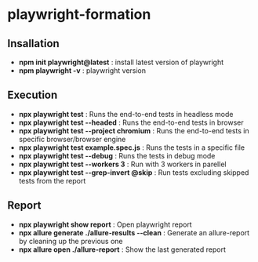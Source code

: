 # playwright-formation


## Insallation
 * **npm init playwright@latest** : install latest version of playwright 
 * **npm playwright -v** : playwright version

## Execution
 * **npx playwright test** : Runs the end-to-end tests in headless mode
 * **npx playwright test --headed** : Runs the end-to-end tests in browser
 * **npx playwright test --project chromium** : Runs the end-to-end tests in specific browser/browser engine
 * **npx playwright test example.spec.js** : Runs the tests in a specific file
 * **npx playwright test  --debug** : Runs the tests in debug mode
 * **npx playwright test --workers 3** : Run with 3 workers in parellel
 * **npx playwright test --grep-invert @skip** : Run tests excluding skipped tests from the report

## Report
 * **npx playwright show report** : Open playwright report
 * **npx allure generate ./allure-results --clean** : Generate an allure-report by cleaning up the previous one
 * **npx allure open ./allure-report** : Show the last generated report